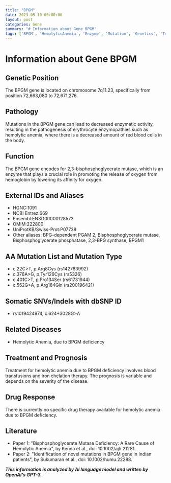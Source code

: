 ```yaml
---
title: "BPGM"
date: 2023-05-10 00:00:00
layout: post
categories: Gene
summary: "# Information about Gene BPGM"
tags: ['BPGM', 'HemolyticAnemia', 'Enzyme', 'Mutation', 'Genetics', 'Treatment', 'Prognosis', 'Research']
---
```


# Information about Gene BPGM

## Genetic Position
The BPGM gene is located on chromosome 7q11.23, specifically from position 72,663,080 to 72,671,276.

## Pathology
Mutations in the BPGM gene can lead to decreased enzymatic activity, resulting in the pathogenesis of erythrocyte enzymopathies such as hemolytic anemia, where there is a decreased amount of red blood cells in the body.

## Function
The BPGM gene encodes for 2,3-bisphosphoglycerate mutase, which is an enzyme that plays a crucial role in promoting the release of oxygen from hemoglobin by lowering its affinity for oxygen. 

## External IDs and Aliases
- HGNC:1091
- NCBI Entrez:669
- Ensembl:ENSG00000128573
- OMIM:222800
- UniProtKB/Swiss-Prot:P07738
- Other aliases: BPG-dependent PGAM 2, Bisphosphoglycerate mutase, Bisphosphoglycerate phosphatase, 2,3-BPG synthase, BPGM1

## AA Mutation List and Mutation Type
- c.22C>T, p.Arg8Cys (rs142783992)
- c.376A>G, p.Tyr126Cys (rs5326)
- c.401C>T, p.Pro134Ser (rs61731944)
- c.552G>A, p.Arg184Gln (rs200196421)

## Somatic SNVs/Indels with dbSNP ID
- rs1019424974, c.624+3028G>A

## Related Diseases
- Hemolytic Anemia, due to BPGM deficiency

## Treatment and Prognosis
Treatment for hemolytic anemia due to BPGM deficiency involves blood transfusions and iron chelation therapy. The prognosis is variable and depends on the severity of the disease.

## Drug Response
There is currently no specific drug therapy available for hemolytic anemia due to BPGM deficiency.

## Literature
- Paper 1: "Bisphosphoglycerate Mutase Deficiency: A Rare Cause of Hemolytic Anemia", by Kenna et al., doi: 10.1002/ajh.21281.
- Paper 2: "Identification of novel mutations in BPGM gene in Indian patients", by Sukumaran et al., doi: 10.1002/humu.22288.

**_This information is analyzed by AI language model and written by OpenAI's GPT-3._**